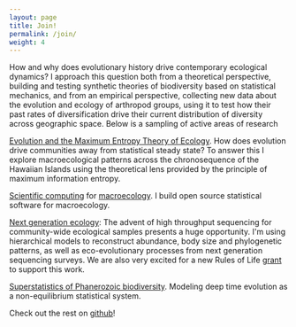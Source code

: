 ```yaml
---
layout: page
title: Join!
permalink: /join/
weight: 4
---
```


How and why does evolutionary history drive contemporary ecological dynamics? I approach this question both from a theoretical perspective, building and testing synthetic theories of biodiversity based on statistical mechanics, and from an empirical perspective, collecting new data about the evolution and ecology of arthropod groups, using it to test how their past rates of diversification drive their current distribution of diversity across geographic space.  Below is a sampling of active areas of research

[Evolution and the Maximum Entropy Theory of Ecology](https://github.com/ajrominger/hawaiiMETE/blob/master/README.md). How does evolution drive communities away from statistical steady state? To answer this I explore macroecological patterns across the chronosequence of the Hawaiian Islands using the theoretical lens provided by the principle of maximum information entropy.

[Scientific computing](https://github.com/cmerow/meteR/blob/master/README.md) for [macroecology](https://github.com/ajrominger/pika). I build open source statistical software for macroecology.

[Next generation ecology](https://github.com/hawaiiDimensions/mol2ecol/blob/master/README.md): The advent of high throughput sequencing for community-wide ecological samples presents a huge opportunity. I'm using hierarchical models to reconstruct abundance, body size and phylogenetic patterns, as well as eco-evolutionary processes from next generation sequencing surveys. We are also very excited for a new Rules of Life [grant](https://role-model.github.io/) to support this work.

[Superstatistics of Phanerozoic biodiversity](https://github.com/ajrominger/paleo_supStat/blob/master/README.md).  Modeling deep time evolution as a non-equilibrium statistical system.

Check out the rest on [github](https://github.com/ajrominger)!
